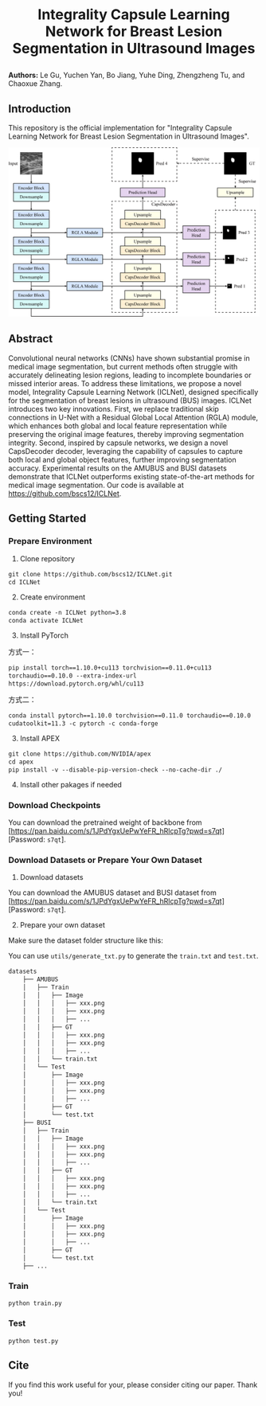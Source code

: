 # <p align=center>Integrality Capsule Learning Network for Breast Lesion Segmentation in Ultrasound Images</p>

**Authors:**
Le Gu, Yuchen Yan, Bo Jiang, Yuhe Ding, Zhengzheng Tu, and Chaoxue Zhang.

## Introduction
This repository is the official implementation for "Integrality Capsule Learning Network for Breast Lesion Segmentation in Ultrasound Images".

![image](ICLNet.png)

## Abstract
Convolutional neural networks (CNNs) have shown substantial promise in medical image segmentation, but current methods often struggle with accurately delineating lesion regions, leading to incomplete boundaries or missed interior areas. To address these limitations, we propose a novel model, Integrality Capsule Learning Network (ICLNet), designed specifically for the segmentation of breast lesions in ultrasound (BUS) images. ICLNet introduces two key innovations. First, we replace traditional skip connections in U-Net with a Residual Global Local Attention (RGLA) module, which enhances both global and local feature representation while preserving the original image features, thereby improving segmentation integrity. Second, inspired by capsule networks, we design a novel CapsDecoder decoder, leveraging the capability of capsules to capture both local and global object features, further improving segmentation accuracy. Experimental results on the AMUBUS and BUSI datasets demonstrate that ICLNet outperforms existing state-of-the-art methods for medical image segmentation. Our code is available at https://github.com/bscs12/ICLNet.

## Getting Started
### Prepare Environment
1. Clone repository
```
git clone https://github.com/bscs12/ICLNet.git
cd ICLNet
```

2. Create environment
```
conda create -n ICLNet python=3.8
conda activate ICLNet
```

3. Install PyTorch

方式一：
```
pip install torch==1.10.0+cu113 torchvision==0.11.0+cu113 torchaudio==0.10.0 --extra-index-url https://download.pytorch.org/whl/cu113
```
方式二：
```
conda install pytorch==1.10.0 torchvision==0.11.0 torchaudio==0.10.0 cudatoolkit=11.3 -c pytorch -c conda-forge
```

3. Install APEX
```
git clone https://github.com/NVIDIA/apex
cd apex
pip install -v --disable-pip-version-check --no-cache-dir ./
```

4. Install other pakages if needed

### Download Checkpoints
You can download the pretrained weight of backbone from [https://pan.baidu.com/s/1JPdYgxUePwYeFR_hRlcpTg?pwd=s7qt] [Password: ```s7qt```].

### Download Datasets or Prepare Your Own Dataset

1. Download datasets

You can download the AMUBUS dataset and BUSI dataset from [https://pan.baidu.com/s/1JPdYgxUePwYeFR_hRlcpTg?pwd=s7qt] [Password: ```s7qt```].

2. Prepare your own dataset

Make sure the dataset folder structure like this:

You can use ```utils/generate_txt.py``` to generate the ```train.txt``` and ```test.txt```.
```
datasets
    ├── AMUBUS
    │   ├── Train
    │   │   ├── Image
    │   │   │   ├── xxx.png
    │   │   │   ├── xxx.png
    │   │   │   ├── ...
    │   │   ├── GT
    │   │   │   ├── xxx.png
    │   │   │   ├── xxx.png
    │   │   │   ├── ...
    │   │   └── train.txt
    │   └── Test
    │       ├── Image
    │       │   ├── xxx.png
    │       │   ├── xxx.png
    │       │   ├── ...
    │       ├── GT
    │       └── test.txt
    ├── BUSI
    │   ├── Train
    │   │   ├── Image
    │   │   │   ├── xxx.png
    │   │   │   ├── xxx.png
    │   │   │   ├── ...
    │   │   ├── GT
    │   │   │   ├── xxx.png
    │   │   │   ├── xxx.png
    │   │   │   ├── ...
    │   │   └── train.txt
    │   └── Test
    │       ├── Image
    │       │   ├── xxx.png
    │       │   ├── xxx.png
    │       │   ├── ...
    │       ├── GT
    │       └── test.txt
    ├── ...
```
### Train
```
python train.py
```
### Test
```
python test.py
```
## Cite
If you find this work useful for your, please consider citing our paper. Thank you!
